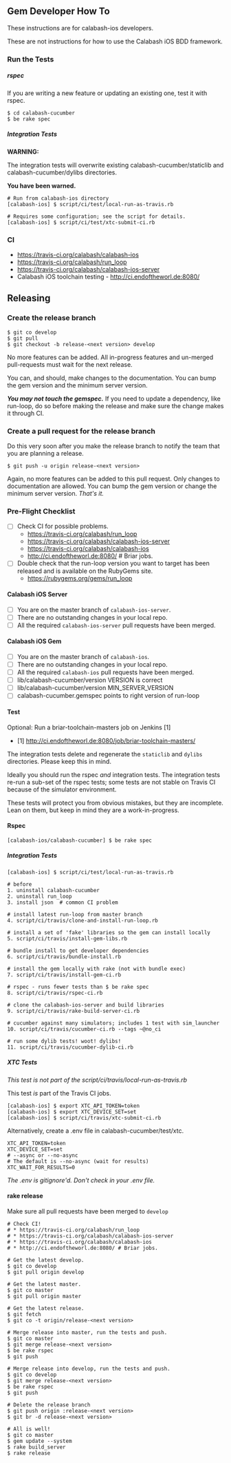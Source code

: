 ## Gem Developer How To

These instructions are for calabash-ios developers.

These are not instructions for how to use the Calabash iOS BDD framework.

### Run the Tests

##### rspec

If you are writing a new feature or updating an existing one, test it with rspec.

```
$ cd calabash-cucumber
$ be rake spec
```

##### Integration Tests

**WARNING:**

The integration tests will overwrite existing calabash-cucumber/staticlib and calabash-cucumber/dylibs directories.

**You have been warned.**

```
# Run from calabash-ios directory
[calabash-ios] $ script/ci/test/local-run-as-travis.rb

# Requires some configuration; see the script for details.
[calabash-ios] $ script/ci/test/xtc-submit-ci.rb
```

### CI

* https://travis-ci.org/calabash/calabash-ios
* https://travis-ci.org/calabash/run_loop
* https://travis-ci.org/calabash/calabash-ios-server
* Calabash iOS toolchain testing - http://ci.endoftheworl.de:8080/

## Releasing

### Create the release branch

```
$ git co develop
$ git pull
$ git checkout -b release-<next version> develop
```

No more features can be added.  All in-progress features and un-merged pull-requests must wait for the next release.

You can, and should, make changes to the documentation.  You can bump the gem version and the minimum server version.

***You may not touch the gemspec.***  If you need to update a dependency, like run-loop, do so before making the release and make sure the change makes it through CI.

### Create a pull request for the release branch

Do this very soon after you make the release branch to notify the team that you are planning a release.

```
$ git push -u origin release-<next version>
```

Again, no more features can be added to this pull request.  Only changes to documentation are allowed.  You can bump the gem version or change the minimum server version.  _That's it._

### Pre-Flight Checklist

- [ ] Check CI for possible problems.
    * https://travis-ci.org/calabash/run_loop
    * https://travis-ci.org/calabash/calabash-ios-server
    * https://travis-ci.org/calabash/calabash-ios
    * http://ci.endoftheworl.de:8080/ # Briar jobs.
- [ ] Double check that the run-loop version you want to target has been released and is available on the RubyGems site.
    * https://rubygems.org/gems/run_loop

#### Calabash iOS Server

- [ ] You are on the master branch of `calabash-ios-server`.
- [ ] There are no outstanding changes in your local repo.
- [ ] All the required `calabash-ios-server` pull requests have been merged.

#### Calabash iOS Gem

- [ ] You are on the master branch of `calabash-ios`.
- [ ] There are no outstanding changes in your local repo.
- [ ] All the required `calabash-ios` pull requests have been merged.
- [ ] lib/calabash-cucumber/version VERSION is correct
- [ ] lib/calabash-cucumber/version MIN_SERVER_VERSION
- [ ] calabash-cucumber.gemspec points to right version of run-loop

#### Test

Optional: Run a briar-toolchain-masters job on Jenkins [1]

- [1] http://ci.endoftheworl.de:8080/job/briar-toolchain-masters/

The integration tests delete and regenerate the `staticlib` and `dylibs` directories.  Please keep this in mind.

Ideally you should run the rspec _and_ integration tests.  The integration tests re-run a sub-set of the rspec tests; some tests are not stable on Travis CI because of the simulator environment.

These tests will protect you from obvious mistakes, but they are incomplete.  Lean on them, but keep in mind they are a work-in-progress.

#### Rspec

```
[calabash-ios/calabash-cucumber] $ be rake spec
```

##### Integration Tests

```
[calabash-ios] $ script/ci/test/local-run-as-travis.rb

# before
1. uninstall calabash-cucumber 
2. uninstall run_loop
3. install json  # common CI problem

# install latest run-loop from master branch
4. script/ci/travis/clone-and-install-run-loop.rb

# install a set of 'fake' libraries so the gem can install locally
5. script/ci/travis/install-gem-libs.rb

# bundle install to get developer dependencies
6. script/ci/travis/bundle-install.rb

# install the gem locally with rake (not with bundle exec)
7. script/ci/travis/install-gem-ci.rb

# rspec - runs fewer tests than $ be rake spec
8. script/ci/travis/rspec-ci.rb

# clone the calabash-ios-server and build libraries
9. script/ci/travis/rake-build-server-ci.rb

# cucumber against many simulators; includes 1 test with sim_launcher
10. script/ci/travis/cucumber-ci.rb --tags ~@no_ci

# run some dylib tests! woot! dylibs!
11. script/ci/travis/cucumber-dylib-ci.rb
```

##### XTC Tests

_This test is not part of the script/ci/travis/local-run-as-travis.rb_

This test _is_ part of the Travis CI jobs.

```
[calabash-ios] $ export XTC_API_TOKEN=token
[calabash-ios] $ export XTC_DEVICE_SET=set
[calabash-ios] $ script/ci/travis/xtc-submit-ci.rb
```

Alternatively, create a .env file in calabash-cucumber/test/xtc.

```
XTC_API_TOKEN=token
XTC_DEVICE_SET=set
# --async or --no-async
# The default is --no-async (wait for results)
XTC_WAIT_FOR_RESULTS=0
```

_The .env is gitignore'd.  Don't check in your .env file._

#### rake release

Make sure all pull requests have been merged to `develop`

```
# Check CI!
# * https://travis-ci.org/calabash/run_loop
# * https://travis-ci.org/calabash/calabash-ios-server
# * https://travis-ci.org/calabash/calabash-ios
# * http://ci.endoftheworl.de:8080/ # Briar jobs.

# Get the latest develop.
$ git co develop
$ git pull origin develop

# Get the latest master.
$ git co master
$ git pull origin master

# Get the latest release.
$ git fetch
$ git co -t origin/release-<next version>

# Merge release into master, run the tests and push.
$ git co master
$ git merge release-<next version>
$ be rake rspec
$ git push

# Merge release into develop, run the tests and push.
$ git co develop
$ git merge release-<next version>
$ be rake rspec
$ git push

# Delete the release branch
$ git push origin :release-<next version>
$ git br -d release-<next version>

# All is well!
$ git co master
$ gem update --system
$ rake build_server
$ rake release
```
